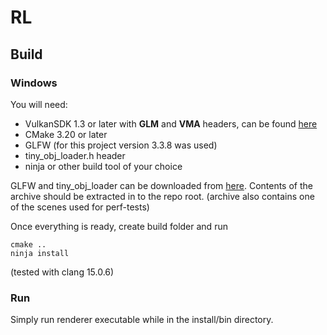 # RL

## Build

### Windows

You will need:

- VulkanSDK 1.3 or later with **GLM** and **VMA** headers, can be found [here](https://vulkan.lunarg.com/sdk/home)
- CMake 3.20 or later
- GLFW (for this project version 3.3.8 was used)
- tiny_obj_loader.h header
- ninja or other build tool of your choice

GLFW and tiny_obj_loader can be downloaded from [here](https://disk.yandex.com/d/B8wdbdlKlPapjw). Contents of the archive should be extracted in to the repo root. (archive also contains one of the scenes used for perf-tests)

Once everything is ready, create build folder and run
```
cmake ..
ninja install
```
(tested with clang 15.0.6)

### Run

Simply run renderer executable while in the install/bin directory.
